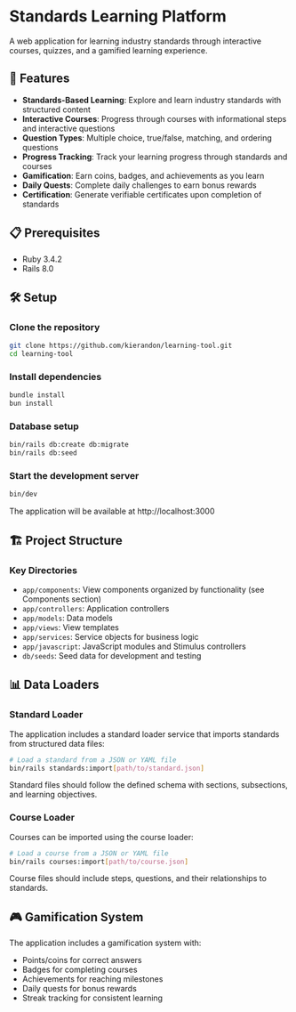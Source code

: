 # Standards Learning Platform

A web application for learning industry standards through interactive courses, quizzes, and a gamified learning experience.

## 🚀 Features

- **Standards-Based Learning**: Explore and learn industry standards with structured content
- **Interactive Courses**: Progress through courses with informational steps and interactive questions
- **Question Types**: Multiple choice, true/false, matching, and ordering questions
- **Progress Tracking**: Track your learning progress through standards and courses
- **Gamification**: Earn coins, badges, and achievements as you learn
- **Daily Quests**: Complete daily challenges to earn bonus rewards
- **Certification**: Generate verifiable certificates upon completion of standards

## 📋 Prerequisites

- Ruby 3.4.2
- Rails 8.0

## 🛠️ Setup

### Clone the repository

```bash
git clone https://github.com/kierandon/learning-tool.git
cd learning-tool
```

### Install dependencies

```bash
bundle install
bun install
```

### Database setup

```bash
bin/rails db:create db:migrate
bin/rails db:seed
```

### Start the development server

```bash
bin/dev
```

The application will be available at http://localhost:3000

## 🏗️ Project Structure

### Key Directories

- `app/components`: View components organized by functionality (see Components section)
- `app/controllers`: Application controllers
- `app/models`: Data models
- `app/views`: View templates
- `app/services`: Service objects for business logic
- `app/javascript`: JavaScript modules and Stimulus controllers
- `db/seeds`: Seed data for development and testing


## 📊 Data Loaders

### Standard Loader

The application includes a standard loader service that imports standards from structured data files:

```bash
# Load a standard from a JSON or YAML file
bin/rails standards:import[path/to/standard.json]
```

Standard files should follow the defined schema with sections, subsections, and learning objectives.

### Course Loader

Courses can be imported using the course loader:

```bash
# Load a course from a JSON or YAML file
bin/rails courses:import[path/to/course.json]
```

Course files should include steps, questions, and their relationships to standards.

## 🎮 Gamification System

The application includes a gamification system with:

- Points/coins for correct answers
- Badges for completing courses
- Achievements for reaching milestones
- Daily quests for bonus rewards
- Streak tracking for consistent learning
